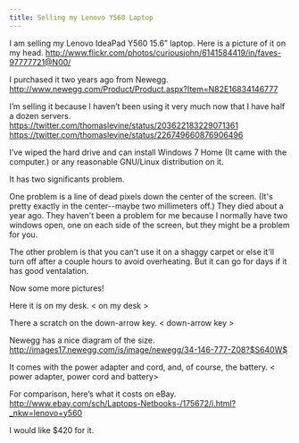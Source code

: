 ```yaml
---
title: Selling my Lenovo Y560 Laptop
---
```


I am selling my Lenovo IdeaPad Y560 15.6” laptop. Here is a picture of it on my head.
http://www.flickr.com/photos/curiousjohn/6141584419/in/faves-97777721@N00/

I purchased it two years ago from Newegg.
http://www.newegg.com/Product/Product.aspx?Item=N82E16834146777

I’m selling it because I haven’t been using it very much now that I have half a dozen servers.
https://twitter.com/thomaslevine/status/203622183229071361
https://twitter.com/thomaslevine/status/226749660876906496

I’ve wiped the hard drive and can install Windows 7 Home (It came with the computer.) or any reasonable GNU/Linux distribution on it.

It has two significants problem.

One problem is a line of dead pixels down the center of the screen. (It's pretty exactly in the center--maybe two millimeters off.) They died about a year ago. They haven't been a problem for me because I normally have two windows open, one on each side of the screen, but they might be a problem for you.

The other problem is that you can't use it on a shaggy carpet or else it'll turn off after a couple hours to avoid overheating. But it can go for days if it has good ventalation.

Now some more pictures!

Here it is on my desk.
< on my desk >

There a scratch on the down-arrow key.
< down-arrow key >

Newegg has a nice diagram of the size.
http://images17.newegg.com/is/image/newegg/34-146-777-Z08?$S640W$

It comes with the power adapter and cord, and, of course, the battery.
< power adapter, power cord and battery>

For comparison, here’s what it costs on eBay.
http://www.ebay.com/sch/Laptops-Netbooks-/175672/i.html?_nkw=lenovo+y560

I would like $420 for it.
